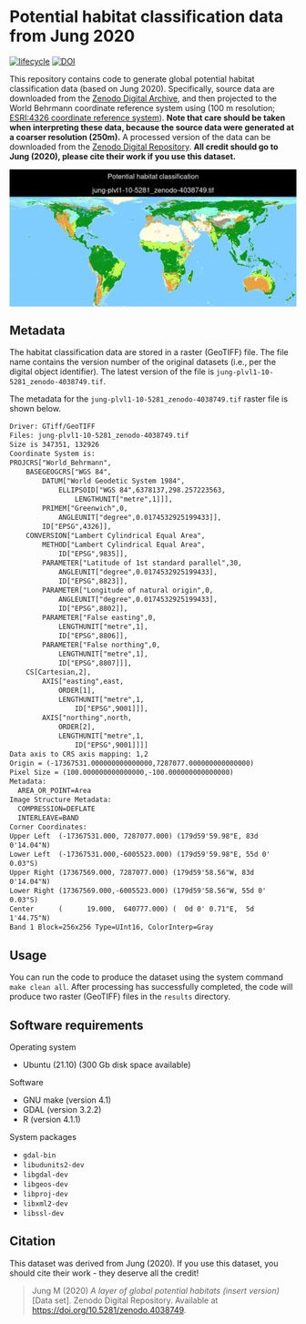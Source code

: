 
<!--- README.md is generated from README.Rmd. Please edit that file -->

# Potential habitat classification data from Jung 2020

[![lifecycle](https://img.shields.io/badge/Lifecycle-stable-brightgreen.svg)](https://lifecycle.r-lib.org/articles/stages.html)
[![DOI](https://img.shields.io/badge/DOI-TODO-blue.svg)](https://doi.org/TODO)

This repository contains code to generate global potential habitat
classification data (based on Jung 2020). Specifically, source data are
downloaded from the [Zenodo Digital
Archive](https://doi.org/10.5281/zenodo.4038749), and then projected to
the World Behrmann coordinate reference system using (100 m resolution;
[ESRI:4326 coordinate reference system](https://epsg.io/54017)). **Note
that care should be taken when interpreting these data, because the
source data were generated at a coarser resolution (250m).** A processed
version of the data can be downloaded from the [Zenodo Digital
Repository](https://doi.org/TODO). **All credit should go to Jung
(2020), please cite their work if you use this dataset.**

<img src="figures/README-map-1.png" style="display: block; margin: auto;" />

## Metadata

The habitat classification data are stored in a raster (GeoTIFF) file.
The file name contains the version number of the original datasets
(i.e., per the digital object identifier). The latest version of the
file is `jung-plvl1-10-5281_zenodo-4038749.tif`.

The metadata for the `jung-plvl1-10-5281_zenodo-4038749.tif` raster file
is shown below.

    Driver: GTiff/GeoTIFF
    Files: jung-plvl1-10-5281_zenodo-4038749.tif
    Size is 347351, 132926
    Coordinate System is:
    PROJCRS["World_Behrmann",
        BASEGEOGCRS["WGS 84",
            DATUM["World Geodetic System 1984",
                ELLIPSOID["WGS 84",6378137,298.257223563,
                    LENGTHUNIT["metre",1]]],
            PRIMEM["Greenwich",0,
                ANGLEUNIT["degree",0.0174532925199433]],
            ID["EPSG",4326]],
        CONVERSION["Lambert Cylindrical Equal Area",
            METHOD["Lambert Cylindrical Equal Area",
                ID["EPSG",9835]],
            PARAMETER["Latitude of 1st standard parallel",30,
                ANGLEUNIT["degree",0.0174532925199433],
                ID["EPSG",8823]],
            PARAMETER["Longitude of natural origin",0,
                ANGLEUNIT["degree",0.0174532925199433],
                ID["EPSG",8802]],
            PARAMETER["False easting",0,
                LENGTHUNIT["metre",1],
                ID["EPSG",8806]],
            PARAMETER["False northing",0,
                LENGTHUNIT["metre",1],
                ID["EPSG",8807]]],
        CS[Cartesian,2],
            AXIS["easting",east,
                ORDER[1],
                LENGTHUNIT["metre",1,
                    ID["EPSG",9001]]],
            AXIS["northing",north,
                ORDER[2],
                LENGTHUNIT["metre",1,
                    ID["EPSG",9001]]]]
    Data axis to CRS axis mapping: 1,2
    Origin = (-17367531.000000000000000,7287077.000000000000000)
    Pixel Size = (100.000000000000000,-100.000000000000000)
    Metadata:
      AREA_OR_POINT=Area
    Image Structure Metadata:
      COMPRESSION=DEFLATE
      INTERLEAVE=BAND
    Corner Coordinates:
    Upper Left  (-17367531.000, 7287077.000) (179d59'59.98"E, 83d 0'14.04"N)
    Lower Left  (-17367531.000,-6005523.000) (179d59'59.98"E, 55d 0' 0.03"S)
    Upper Right (17367569.000, 7287077.000) (179d59'58.56"W, 83d 0'14.04"N)
    Lower Right (17367569.000,-6005523.000) (179d59'58.56"W, 55d 0' 0.03"S)
    Center      (      19.000,  640777.000) (  0d 0' 0.71"E,  5d 1'44.75"N)
    Band 1 Block=256x256 Type=UInt16, ColorInterp=Gray

## Usage

You can run the code to produce the dataset using the system command
`make clean all`. After processing has successfully completed, the code
will produce two raster (GeoTIFF) files in the `results` directory.

## Software requirements

Operating system

-   Ubuntu (21.10) (300 Gb disk space available)

Software

-   GNU make (version 4.1)
-   GDAL (version 3.2.2)
-   R (version 4.1.1)

System packages

-   `gdal-bin`
-   `libudunits2-dev`
-   `libgdal-dev`
-   `libgeos-dev`
-   `libproj-dev`
-   `libxml2-dev`
-   `libssl-dev`

## Citation

This dataset was derived from Jung (2020). If you use this dataset, you
should cite their work - they deserve all the credit!

> Jung M (2020) *A layer of global potential habitats (insert version)*
> \[Data set\]. Zenodo Digital Repository. Available at
> <https://doi.org/10.5281/zenodo.4038749>.
